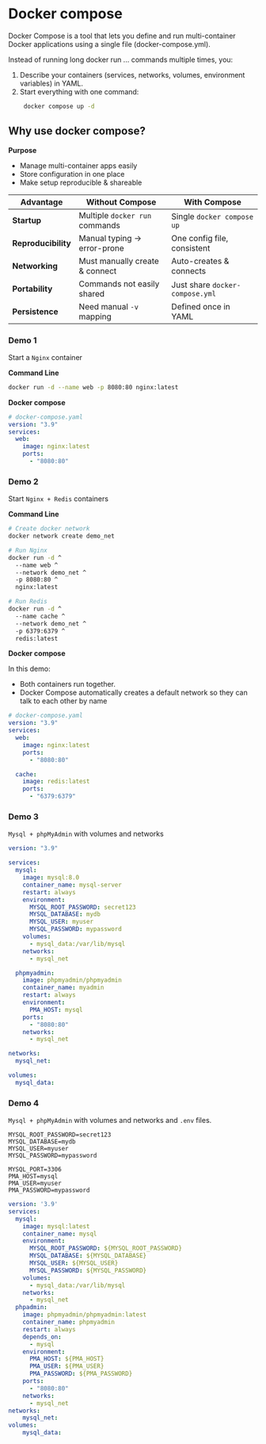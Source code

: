 # Docker compose

Docker Compose is a tool that lets you define and run multi-container Docker applications using a single file (docker-compose.yml).

Instead of running long docker run ... commands multiple times, you:
1. Describe your containers (services, networks, volumes, environment variables) in YAML.
2. Start everything with one command:
   ```bash
    docker compose up -d
    ```
## Why use docker compose?

**Purpose**
- Manage multi-container apps easily
- Store configuration in one place
- Make setup reproducible & shareable
  

| Advantage           | Without Compose                | With Compose                    |
| ------------------- | ------------------------------ | ------------------------------- |
| **Startup**         | Multiple `docker run` commands | Single `docker compose up`      |
| **Reproducibility** | Manual typing → error-prone    | One config file, consistent     |
| **Networking**      | Must manually create & connect | Auto-creates & connects         |
| **Portability**     | Commands not easily shared     | Just share `docker-compose.yml` |
| **Persistence**     | Need manual `-v` mapping       | Defined once in YAML            |


### Demo 1

Start a `Nginx` container

**Command Line**

```bash
docker run -d --name web -p 8080:80 nginx:latest
```

**Docker compose**
```yaml
# docker-compose.yaml
version: "3.9"
services:
  web:
    image: nginx:latest
    ports:
      - "8080:80"
```

### Demo 2

Start `Nginx + Redis` containers

**Command Line**

```bash
# Create docker network
docker network create demo_net

# Run Nginx
docker run -d ^
  --name web ^
  --network demo_net ^
  -p 8080:80 ^
  nginx:latest

# Run Redis
docker run -d ^
  --name cache ^
  --network demo_net ^
  -p 6379:6379 ^
  redis:latest
```

**Docker compose**

In this demo:
- Both containers run together.
- Docker Compose automatically creates a default network so they can talk to each other by name

```yaml
# docker-compose.yaml
version: "3.9"
services:
  web:
    image: nginx:latest
    ports:
      - "8080:80"

  cache:
    image: redis:latest
    ports:
      - "6379:6379"

```

### Demo 3

`Mysql + phpMyAdmin` with volumes and networks


```yaml
version: "3.9"

services:
  mysql:
    image: mysql:8.0
    container_name: mysql-server
    restart: always
    environment:
      MYSQL_ROOT_PASSWORD: secret123
      MYSQL_DATABASE: mydb
      MYSQL_USER: myuser
      MYSQL_PASSWORD: mypassword
    volumes:
      - mysql_data:/var/lib/mysql
    networks:
      - mysql_net

  phpmyadmin:
    image: phpmyadmin/phpmyadmin
    container_name: myadmin
    restart: always
    environment:
      PMA_HOST: mysql
    ports:
      - "8080:80"
    networks:
      - mysql_net

networks:
  mysql_net:

volumes:
  mysql_data:
```

### Demo 4

`Mysql + phpMyAdmin` with volumes and networks and `.env` files.

```plaintext
MYSQL_ROOT_PASSWORD=secret123
MYSQL_DATABASE=mydb
MYSQL_USER=myuser
MYSQL_PASSWORD=mypassword

MYSQL_PORT=3306
PMA_HOST=mysql
PMA_USER=myuser
PMA_PASSWORD=mypassword
```

```yaml
version: '3.9'
services:
  mysql:
    image: mysql:latest
    container_name: mysql
    environment:
      MYSQL_ROOT_PASSWORD: ${MYSQL_ROOT_PASSWORD}
      MYSQL_DATABASE: ${MYSQL_DATABASE}
      MYSQL_USER: ${MYSQL_USER}
      MYSQL_PASSWORD: ${MYSQL_PASSWORD}
    volumes:
      - mysql_data:/var/lib/mysql
    networks:
      - mysql_net
  phpadmin:
    image: phpmyadmin/phpmyadmin:latest
    container_name: phpmyadmin
    restart: always
    depends_on:
      - mysql
    environment:
      PMA_HOST: ${PMA_HOST}
      PMA_USER: ${PMA_USER}
      PMA_PASSWORD: ${PMA_PASSWORD}
    ports:
      - "8080:80"
    networks:
      - mysql_net
networks:
    mysql_net:
volumes:
    mysql_data:
```